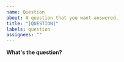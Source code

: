 ```yaml
---
name: Question
about: A question that you want answered.
title: "[QUESTION]"
labels: question
assignees: ""
---
```


**What's the question?**

